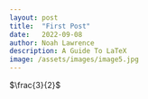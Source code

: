 ```yaml
---
layout: post
title:  "First Post"
date:   2022-09-08
author: Noah Lawrence
description: A Guide To LaTeX
image: /assets/images/image5.jpg
---
```

$\frac{3}{2}$